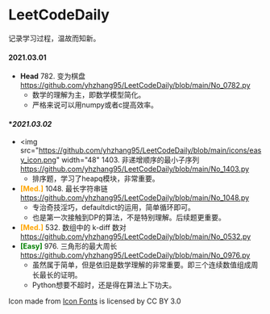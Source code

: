 # LeetCodeDaily

记录学习过程，温故而知新。


[comment]: <> (   <span style="color: red">**Hard**</span>      )
[comment]: <> (   <span style="color: orange">**Med.**</span>   )
[comment]: <> (   <span style="color: green">**Easy**</span>    )

#### **2021.03.01**
+ **Head** 782. 变为棋盘
https://github.com/yhzhang95/LeetCodeDaily/blob/main/No_0782.py
	- 数学的理解为主，即数学模型简化。
	- 严格来说可以用numpy或者c提高效率。

#### **2021.03.02*

+ <img src="https://github.com/yhzhang95/LeetCodeDaily/blob/main/icons/easy_icon.png" width="48" 1403. 非递增顺序的最小子序列
https://github.com/yhzhang95/LeetCodeDaily/blob/main/No_1403.py
	- 排序题，学习了heapq模块，非常重要。
+ <font color= Orange>**[Med.]**</font> 1048. 最长字符串链
https://github.com/yhzhang95/LeetCodeDaily/blob/main/No_1048.py
	- 专治奇技淫巧，defaultdict的运用，简单循环即可。
	- 也是第一次接触到DP的算法，不是特别理解。后续题更重要。
+ <font color= Orange>**[Med.]**</font> 532. 数组中的 k-diff 数对
https://github.com/yhzhang95/LeetCodeDaily/blob/main/No_0532.py
+ <font color= Green>**[Easy]**</font> 976. 三角形的最大周长
https://github.com/yhzhang95/LeetCodeDaily/blob/main/No_0976.py
	- 虽然属于简单，但是依旧是数学理解的非常重要。即三个连续数值组成周长最长的证明。
	- Python想要不超时，还是得在算法上下功夫。



<div>Icon made from <a href="http://www.onlinewebfonts.com/icon">Icon Fonts</a> is licensed by CC BY 3.0</div>
